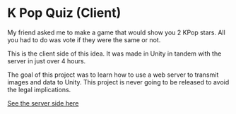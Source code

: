 # K Pop Quiz (Client)
My friend asked me to make a game that would show you 2 KPop stars. All you had to do was vote if they were the same or not.

This is the client side of this idea. It was made in Unity in tandem with the server in just over 4 hours.

The goal of this project was to learn how to use a web server to transmit images and data to Unity. This project is never going to be released to avoid the legal implications.

[See the server side here](https://github.com/Blueberry-Jam-Games/KPop-Server)
